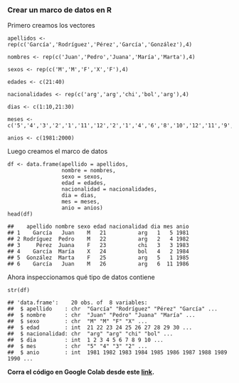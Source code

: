 ### Crear un marco de datos en R

Primero creamos los vectores

    apellidos <- rep(c('García','Rodríguez','Pérez','García','González'),4)

    nombres <- rep(c('Juan','Pedro','Juana','María','Marta'),4)

    sexos <- rep(c('M','M','F','X','F'),4)

    edades <- c(21:40)

    nacionalidades <- rep(c('arg','arg','chi','bol','arg'),4)

    dias <- c(1:10,21:30)

    meses <- c('5','4','3','2','1','11','12','2','1','4','6','8','10','12','11','9','7','5','3','1')

    anios <- c(1981:2000)

Luego creamos el marco de datos

    df <- data.frame(apellido = apellidos,
                     nombre = nombres,
                     sexo = sexos,
                     edad = edades,
                     nacionalidad = nacionalidades,
                     dia = dias,
                     mes = meses,
                     anio = anios)
    head(df)

    ##    apellido nombre sexo edad nacionalidad dia mes anio
    ## 1    García   Juan    M   21          arg   1   5 1981
    ## 2 Rodríguez  Pedro    M   22          arg   2   4 1982
    ## 3     Pérez  Juana    F   23          chi   3   3 1983
    ## 4    García  María    X   24          bol   4   2 1984
    ## 5  González  Marta    F   25          arg   5   1 1985
    ## 6    García   Juan    M   26          arg   6  11 1986

Ahora inspeccionamos qué tipo de datos contiene

    str(df)

    ## 'data.frame':    20 obs. of  8 variables:
    ##  $ apellido    : chr  "García" "Rodríguez" "Pérez" "García" ...
    ##  $ nombre      : chr  "Juan" "Pedro" "Juana" "María" ...
    ##  $ sexo        : chr  "M" "M" "F" "X" ...
    ##  $ edad        : int  21 22 23 24 25 26 27 28 29 30 ...
    ##  $ nacionalidad: chr  "arg" "arg" "chi" "bol" ...
    ##  $ dia         : int  1 2 3 4 5 6 7 8 9 10 ...
    ##  $ mes         : chr  "5" "4" "3" "2" ...
    ##  $ anio        : int  1981 1982 1983 1984 1985 1986 1987 1988 1989 1990 ...

**Corra el código en Google Colab desde este
[link](https://colab.research.google.com/drive/1OJUobzElX-QJ2ty_UQDrbWHW4T4c1oe5?usp=sharing "Google Colab").**
